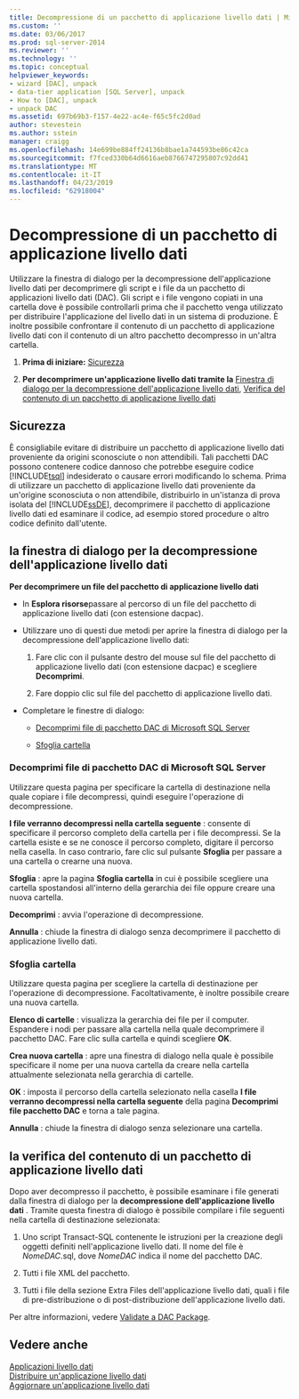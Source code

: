 ```yaml
---
title: Decompressione di un pacchetto di applicazione livello dati | Microsoft Docs
ms.custom: ''
ms.date: 03/06/2017
ms.prod: sql-server-2014
ms.reviewer: ''
ms.technology: ''
ms.topic: conceptual
helpviewer_keywords:
- wizard [DAC], unpack
- data-tier application [SQL Server], unpack
- How to [DAC], unpack
- unpack DAC
ms.assetid: 697b69b3-f157-4e22-ac4e-f65c5fc2d0ad
author: stevestein
ms.author: sstein
manager: craigg
ms.openlocfilehash: 14e699be884ff24136b8bae1a744593be86c42ca
ms.sourcegitcommit: f7fced330b64d6616aeb8766747295807c92dd41
ms.translationtype: MT
ms.contentlocale: it-IT
ms.lasthandoff: 04/23/2019
ms.locfileid: "62918004"
---
```

# <a name="unpack-a-dac-package"></a>Decompressione di un pacchetto di applicazione livello dati
  Utilizzare la finestra di dialogo per la decompressione dell'applicazione livello dati per decomprimere gli script e i file da un pacchetto di applicazioni livello dati (DAC). Gli script e i file vengono copiati in una cartella dove è possibile controllarli prima che il pacchetto venga utilizzato per distribuire l'applicazione del livello dati in un sistema di produzione. È inoltre possibile confrontare il contenuto di un pacchetto di applicazione livello dati con il contenuto di un altro pacchetto decompresso in un'altra cartella.  
  
1.  **Prima di iniziare:**  [Sicurezza](#Security)  
  
2.  **Per decomprimere un'applicazione livello dati tramite la**  [Finestra di dialogo per la decompressione dell'applicazione livello dati](#UnpackDACDial), [Verifica del contenuto di un pacchetto di applicazione livello dati](#ExamDACPack)  
  
##  <a name="Security"></a> Sicurezza  
 È consigliabile evitare di distribuire un pacchetto di applicazione livello dati proveniente da origini sconosciute o non attendibili. Tali pacchetti DAC possono contenere codice dannoso che potrebbe eseguire codice [!INCLUDE[tsql](../../includes/tsql-md.md)] indesiderato o causare errori modificando lo schema. Prima di utilizzare un pacchetto di applicazione livello dati proveniente da un'origine sconosciuta o non attendibile, distribuirlo in un'istanza di prova isolata del [!INCLUDE[ssDE](../../includes/ssde-md.md)], decomprimere il pacchetto di applicazione livello dati ed esaminare il codice, ad esempio stored procedure o altro codice definito dall'utente.  
  
##  <a name="UnpackDACDial"></a> la finestra di dialogo per la decompressione dell'applicazione livello dati  
 **Per decomprimere un file del pacchetto di applicazione livello dati**  
  
-   In **Esplora risorse**passare al percorso di un file del pacchetto di applicazione livello dati (con estensione dacpac).  
  
-   Utilizzare uno di questi due metodi per aprire la finestra di dialogo per la decompressione dell'applicazione livello dati:  
  
    1.  Fare clic con il pulsante destro del mouse sul file del pacchetto di applicazione livello dati (con estensione dacpac) e scegliere **Decomprimi**.  
  
    2.  Fare doppio clic sul file del pacchetto di applicazione livello dati.  
  
-   Completare le finestre di dialogo:  
  
    -   [Decomprimi file di pacchetto DAC di Microsoft SQL Server](#Unpack)  
  
    -   [Sfoglia cartella](#Browse)  
  
###  <a name="Unpack"></a> Decomprimi file di pacchetto DAC di Microsoft SQL Server  
 Utilizzare questa pagina per specificare la cartella di destinazione nella quale copiare i file decompressi, quindi eseguire l'operazione di decompressione.  
  
 **I file verranno decompressi nella cartella seguente** : consente di specificare il percorso completo della cartella per i file decompressi. Se la cartella esiste e se ne conosce il percorso completo, digitare il percorso nella casella. In caso contrario, fare clic sul pulsante **Sfoglia** per passare a una cartella o crearne una nuova.  
  
 **Sfoglia** : apre la pagina **Sfoglia cartella** in cui è possibile scegliere una cartella spostandosi all'interno della gerarchia dei file oppure creare una nuova cartella.  
  
 **Decomprimi** : avvia l'operazione di decompressione.  
  
 **Annulla** : chiude la finestra di dialogo senza decomprimere il pacchetto di applicazione livello dati.  
  
###  <a name="Browse"></a> Sfoglia cartella  
 Utilizzare questa pagina per scegliere la cartella di destinazione per l'operazione di decompressione. Facoltativamente, è inoltre possibile creare una nuova cartella.  
  
 **Elenco di cartelle** : visualizza la gerarchia dei file per il computer. Espandere i nodi per passare alla cartella nella quale decomprimere il pacchetto DAC. Fare clic sulla cartella e quindi scegliere **OK**.  
  
 **Crea nuova cartella** : apre una finestra di dialogo nella quale è possibile specificare il nome per una nuova cartella da creare nella cartella attualmente selezionata nella gerarchia di cartelle.  
  
 **OK** : imposta il percorso della cartella selezionato nella casella **I file verranno decompressi nella cartella seguente** della pagina **Decomprimi file pacchetto DAC** e torna a tale pagina.  
  
 **Annulla** : chiude la finestra di dialogo senza selezionare una cartella.  
  
##  <a name="ExamDACPack"></a> la verifica del contenuto di un pacchetto di applicazione livello dati  
 Dopo aver decompresso il pacchetto, è possibile esaminare i file generati dalla finestra di dialogo per la **decompressione dell'applicazione livello dati** . Tramite questa finestra di dialogo è possibile compilare i file seguenti nella cartella di destinazione selezionata:  
  
1.  Uno script Transact-SQL contenente le istruzioni per la creazione degli oggetti definiti nell'applicazione livello dati. Il nome del file è *NomeDAC*.sql, dove *NomeDAC* indica il nome del pacchetto DAC.  
  
2.  Tutti i file XML del pacchetto.  
  
3.  Tutti i file della sezione Extra Files dell'applicazione livello dati, quali i file di pre-distribuzione o di post-distribuzione dell'applicazione livello dati.  
  
 Per altre informazioni, vedere [Validate a DAC Package](validate-a-dac-package.md).  
  
## <a name="see-also"></a>Vedere anche  
 [Applicazioni livello dati](data-tier-applications.md)   
 [Distribuire un'applicazione livello dati](deploy-a-data-tier-application.md)   
 [Aggiornare un'applicazione livello dati](upgrade-a-data-tier-application.md)  
  
  
